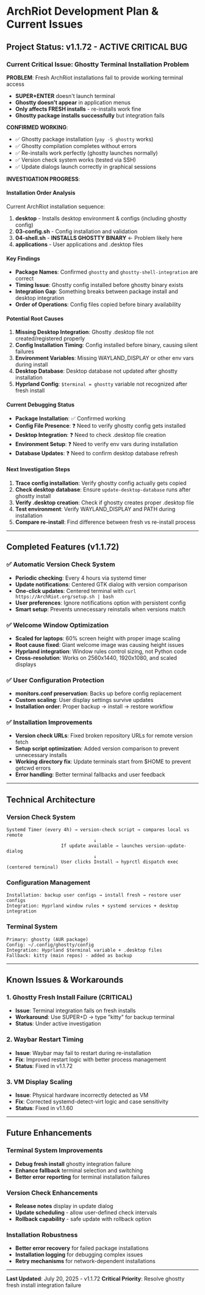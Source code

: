 # ArchRiot Development Plan & Current Issues

## Project Status: v1.1.72 - ACTIVE CRITICAL BUG

### Current Critical Issue: Ghostty Terminal Installation Problem

**PROBLEM**: Fresh ArchRiot installations fail to provide working terminal access

- **SUPER+ENTER** doesn't launch terminal
- **Ghostty doesn't appear** in application menus
- **Only affects FRESH installs** - re-installs work fine
- **Ghostty package installs successfully** but integration fails

**CONFIRMED WORKING**:

- ✅ Ghostty package installation (`yay -S ghostty` works)
- ✅ Ghostty compilation completes without errors
- ✅ Re-installs work perfectly (ghostty launches normally)
- ✅ Version check system works (tested via SSH)
- ✅ Update dialogs launch correctly in graphical sessions

**INVESTIGATION PROGRESS**:

#### Installation Order Analysis

Current ArchRiot installation sequence:

1. **desktop** - Installs desktop environment & configs (including ghostty config)
2. **03-config.sh** - Config installation and validation
3. **04-shell.sh** - **INSTALLS GHOSTTY BINARY** ← Problem likely here
4. **applications** - User applications and .desktop files

#### Key Findings

- **Package Names**: Confirmed `ghostty` and `ghostty-shell-integration` are correct
- **Timing Issue**: Ghostty config installed before ghostty binary exists
- **Integration Gap**: Something breaks between package install and desktop integration
- **Order of Operations**: Config files copied before binary availability

#### Potential Root Causes

1. **Missing Desktop Integration**: Ghostty .desktop file not created/registered properly
2. **Config Installation Timing**: Config installed before binary, causing silent failures
3. **Environment Variables**: Missing WAYLAND_DISPLAY or other env vars during install
4. **Desktop Database**: Desktop database not updated after ghostty installation
5. **Hyprland Config**: `$terminal = ghostty` variable not recognized after fresh install

#### Current Debugging Status

- **Package Installation**: ✅ Confirmed working
- **Config File Presence**: ❓ Need to verify ghostty config gets installed
- **Desktop Integration**: ❓ Need to check .desktop file creation
- **Environment Setup**: ❓ Need to verify env vars during installation
- **Database Updates**: ❓ Need to confirm desktop database refresh

#### Next Investigation Steps

1. **Trace config installation**: Verify ghostty config actually gets copied
2. **Check desktop database**: Ensure `update-desktop-database` runs after ghostty install
3. **Verify .desktop creation**: Check if ghostty creates proper .desktop file
4. **Test environment**: Verify WAYLAND_DISPLAY and PATH during installation
5. **Compare re-install**: Find difference between fresh vs re-install process

---

## Completed Features (v1.1.72)

### ✅ Automatic Version Check System

- **Periodic checking**: Every 4 hours via systemd timer
- **Update notifications**: Centered GTK dialog with version comparison
- **One-click updates**: Centered terminal with `curl https://ArchRiot.org/setup.sh | bash`
- **User preferences**: Ignore notifications option with persistent config
- **Smart setup**: Prevents unnecessary reinstalls when versions match

### ✅ Welcome Window Optimization

- **Scaled for laptops**: 60% screen height with proper image scaling
- **Root cause fixed**: Giant welcome image was causing height issues
- **Hyprland integration**: Window rules control sizing, not Python code
- **Cross-resolution**: Works on 2560x1440, 1920x1080, and scaled displays

### ✅ User Configuration Protection

- **monitors.conf preservation**: Backs up before config replacement
- **Custom scaling**: User display settings survive updates
- **Installation order**: Proper backup → install → restore workflow

### ✅ Installation Improvements

- **Version check URLs**: Fixed broken repository URLs for remote version fetch
- **Setup script optimization**: Added version comparison to prevent unnecessary installs
- **Working directory fix**: Update terminals start from $HOME to prevent getcwd errors
- **Error handling**: Better terminal fallbacks and user feedback

---

## Technical Architecture

### Version Check System

```
Systemd Timer (every 4h) → version-check script → compares local vs remote
                                ↓
                    If update available → launches version-update-dialog
                                ↓
                    User clicks Install → hyprctl dispatch exec (centered terminal)
```

### Configuration Management

```
Installation: backup user configs → install fresh → restore user configs
Integration: Hyprland window rules + systemd services + desktop integration
```

### Terminal System

```
Primary: ghostty (AUR package)
Config: ~/.config/ghostty/config
Integration: Hyprland $terminal variable + .desktop files
Fallback: kitty (main repos) - added as backup
```

---

## Known Issues & Workarounds

### 1. Ghostty Fresh Install Failure (CRITICAL)

- **Issue**: Terminal integration fails on fresh installs
- **Workaround**: Use SUPER+D → type "kitty" for backup terminal
- **Status**: Under active investigation

### 2. Waybar Restart Timing

- **Issue**: Waybar may fail to restart during re-installation
- **Fix**: Improved restart logic with better process management
- **Status**: Fixed in v1.1.72

### 3. VM Display Scaling

- **Issue**: Physical hardware incorrectly detected as VM
- **Fix**: Corrected systemd-detect-virt logic and case sensitivity
- **Status**: Fixed in v1.1.60

---

## Future Enhancements

### Terminal System Improvements

- **Debug fresh install** ghostty integration failure
- **Enhance fallback** terminal selection and switching
- **Better error reporting** for terminal installation failures

### Version Check Enhancements

- **Release notes** display in update dialog
- **Update scheduling** - allow user-defined check intervals
- **Rollback capability** - safe update with rollback option

### Installation Robustness

- **Better error recovery** for failed package installations
- **Installation logging** for debugging complex issues
- **Retry mechanisms** for network-dependent installations

---

**Last Updated**: July 20, 2025 - v1.1.72
**Critical Priority**: Resolve ghostty fresh install integration failure

